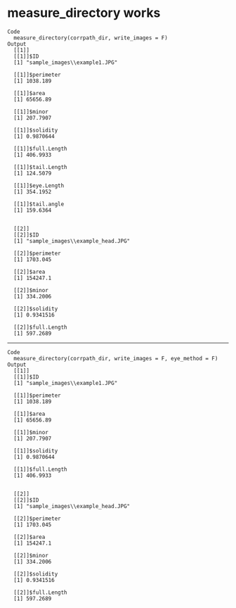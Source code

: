 # measure_directory works

    Code
      measure_directory(corrpath_dir, write_images = F)
    Output
      [[1]]
      [[1]]$ID
      [1] "sample_images\\example1.JPG"
      
      [[1]]$perimeter
      [1] 1038.189
      
      [[1]]$area
      [1] 65656.89
      
      [[1]]$minor
      [1] 207.7907
      
      [[1]]$solidity
      [1] 0.9870644
      
      [[1]]$full.Length
      [1] 406.9933
      
      [[1]]$tail.Length
      [1] 124.5079
      
      [[1]]$eye.Length
      [1] 354.1952
      
      [[1]]$tail.angle
      [1] 159.6364
      
      
      [[2]]
      [[2]]$ID
      [1] "sample_images\\example_head.JPG"
      
      [[2]]$perimeter
      [1] 1703.045
      
      [[2]]$area
      [1] 154247.1
      
      [[2]]$minor
      [1] 334.2006
      
      [[2]]$solidity
      [1] 0.9341516
      
      [[2]]$full.Length
      [1] 597.2689
      
      

---

    Code
      measure_directory(corrpath_dir, write_images = F, eye_method = F)
    Output
      [[1]]
      [[1]]$ID
      [1] "sample_images\\example1.JPG"
      
      [[1]]$perimeter
      [1] 1038.189
      
      [[1]]$area
      [1] 65656.89
      
      [[1]]$minor
      [1] 207.7907
      
      [[1]]$solidity
      [1] 0.9870644
      
      [[1]]$full.Length
      [1] 406.9933
      
      
      [[2]]
      [[2]]$ID
      [1] "sample_images\\example_head.JPG"
      
      [[2]]$perimeter
      [1] 1703.045
      
      [[2]]$area
      [1] 154247.1
      
      [[2]]$minor
      [1] 334.2006
      
      [[2]]$solidity
      [1] 0.9341516
      
      [[2]]$full.Length
      [1] 597.2689
      
      

